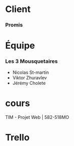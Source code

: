 # Client
### Promis  
# Équipe
### Les 3 Mousquetaires
- Nicolas St-martin
- Viktor Zhuravlev
- Jérémy Cholete
# cours
TIM - Projet Web | 582-518MO
# Trello
